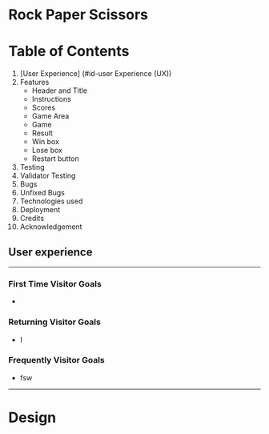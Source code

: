 # Rock Paper Scissors

# Table of Contents
1. [User Experience] (#id-user Experience (UX))  
2. Features
    * Header and Title
    * Instructions
    * Scores
    * Game Area
    * Game
    * Result
    * Win box
    * Lose box
    * Restart button
3. Testing
4. Validator Testing
5. Bugs
6. Unfixed Bugs
7. Technologies used
8. Deployment
9. Credits
10. Acknowledgement

## User experience<div id='id-user Experience'>
<hr>

### First Time Visitor Goals
  * 

### Returning Visitor Goals
  * I 

### Frequently Visitor Goals
  * fsw
<hr>

# Design
    
